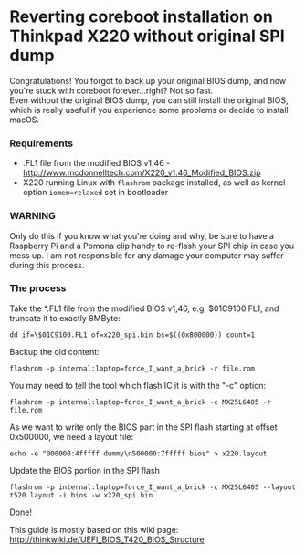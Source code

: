 # Reverting coreboot installation on Thinkpad X220 without original SPI dump
Congratulations! You forgot to back up your original BIOS dump, and now you're stuck with coreboot forever...right? Not so fast.  
Even without the original BIOS dump, you can still install the original BIOS, which is really useful if you experience some problems or decide to install macOS.  
### Requirements
* .FL1 file from the modified BIOS v1.46 - http://www.mcdonnelltech.com/X220_v1.46_Modified_BIOS.zip
* X220 running Linux with `flashrom` package installed, as well as kernel option `iomem=relaxed` set in bootloader
### WARNING
Only do this if you know what you're doing and why, be sure to have a Raspberry Pi and a Pomona clip handy to re-flash your SPI chip in case you mess up. I am not responsible for any damage your computer may suffer during this process.
### The process
Take the *.FL1 file from the modified BIOS v1,46, e.g. $01C9100.FL1, and truncate it to exactly 8MByte:  
```
dd if=\$01C9100.FL1 of=x220_spi.bin bs=$((0x800000)) count=1
```
Backup the old content:  
```
flashrom -p internal:laptop=force_I_want_a_brick -r file.rom
```
You may need to tell the tool which flash IC it is with the "-c" option:
```
flashrom -p internal:laptop=force_I_want_a_brick -c MX25L6405 -r file.rom
```
As we want to write only the BIOS part in the SPI flash starting at offset 0x500000, we need a layout file:
```
echo -e "000000:4fffff dummy\n500000:7fffff bios" > x220.layout
```
Update the BIOS portion in the SPI flash
```
flashrom -p internal:laptop=force_I_want_a_brick -c MX25L6405 --layout t520.layout -i bios -w x220_spi.bin
```
Done!
  
  
This guide is mostly based on this wiki page: http://thinkwiki.de/UEFI_BIOS_T420_BIOS_Structure
